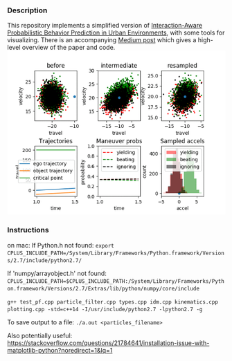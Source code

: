### Description

This repository implements a simplified version of [Interaction-Aware Probabilistic Behavior Prediction in Urban Environments](https://arxiv.org/pdf/1804.10467.pdf), with some tools for visualizing. There is an accompanying [Medium post](https://markmliu.medium.com/whats-under-the-hood-5c1d83986039) which gives a high-level overview of the paper and code.
![](speed_up_late.gif)

### Instructions

on mac:
If Python.h not found: `export CPLUS_INCLUDE_PATH=/System/Library/Frameworks/Python.framework/Versions/2.7/include/python2.7/`

If 'numpy/arrayobject.h' not found: `CPLUS_INCLUDE_PATH=$CPLUS_INCLUDE_PATH:/System/Library/Frameworks/Python.framework/Versions/2.7/Extras/lib/python/numpy/core/include`

`g++ test_pf.cpp particle_filter.cpp types.cpp idm.cpp kinematics.cpp plotting.cpp -std=c++14 -I/usr/include/python2.7 -lpython2.7 -g`

To save output to a file:
`./a.out <particles_filename>`

Also potentially useful: https://stackoverflow.com/questions/21784641/installation-issue-with-matplotlib-python?noredirect=1&lq=1
